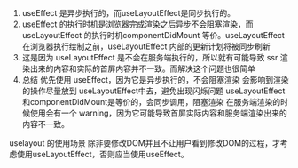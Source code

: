 
1. useEffect 是异步执行的，而useLayoutEffect是同步执行的。
2. useEffect 的执行时机是浏览器完成渲染之后异步不会阻塞渲染，而 useLayoutEffect 的执行时机componentDidMount 等价。useLayoutEffect在浏览器执行绘制之前，useLayoutEffect 内部的更新计划将被同步刷新
3. 这是因为 useLayoutEffect 是不会在服务端执行的，所以就有可能导致 ssr 渲染出来的内容和实际的首屏内容并不一致。而解决这个问题也很简单
4. 总结
优先使用 useEffect，因为它是异步执行的，不会阻塞渲染
会影响到渲染的操作尽量放到 useLayoutEffect中去，避免出现闪烁问题
useLayoutEffect和componentDidMount是等价的，会同步调用，阻塞渲染
在服务端渲染的时候使用会有一个 warning，因为它可能导致首屏实际内容和服务端渲染出来的内容不一致。

uselayout 的使用场景
除非要修改DOM并且不让用户看到修改DOM的过程，才考虑使用useLayoutEffect，否则应当使用useEffect。